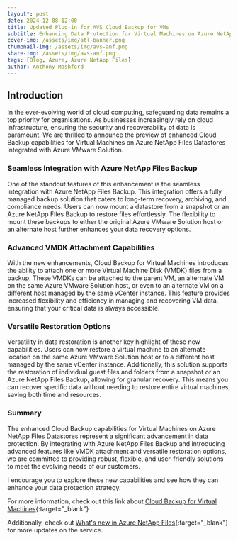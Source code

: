 ```yaml
---
layout*: post
date: 2024-12-08 12:00
title: Updated Plug-in for AVS Cloud Backup for VMs
subtitle: Enhancing Data Protection for Virtual Machines on Azure NetApp Files NFS Datastores (Preview)
cover-img: /assets/img/atl-banner.png
thumbnail-img: /assets/img/avs-anf.png
share-img: /assets/img/avs-anf.png
tags: [Blog, Azure, Azure NetApp Files]
author: Anthony Mashford
---
```


## Introduction

In the ever-evolving world of cloud computing, safeguarding data remains a top priority for organisations. As businesses increasingly rely on cloud infrastructure, ensuring the security and recoverability of data is paramount. We are thrilled to announce the preview of enhanced Cloud Backup capabilities for Virtual Machines on Azure NetApp Files Datastores integrated with Azure VMware Solution.

### Seamless Integration with Azure NetApp Files Backup

One of the standout features of this enhancement is the seamless integration with Azure NetApp Files Backup. This integration offers a fully managed backup solution that caters to long-term recovery, archiving, and compliance needs. Users can now mount a datastore from a snapshot or an Azure NetApp Files Backup to restore files effortlessly. The flexibility to mount these backups to either the original Azure VMware Solution host or an alternate host further enhances your data recovery options.

### Advanced VMDK Attachment Capabilities

With the new enhancements, Cloud Backup for Virtual Machines introduces the ability to attach one or more Virtual Machine Disk (VMDK) files from a backup. These VMDKs can be attached to the parent VM, an alternate VM on the same Azure VMware Solution host, or even to an alternate VM on a different host managed by the same vCenter instance. This feature provides increased flexibility and efficiency in managing and recovering VM data, ensuring that your critical data is always accessible.

### Versatile Restoration Options

Versatility in data restoration is another key highlight of these new capabilities. Users can now restore a virtual machine to an alternate location on the same Azure VMware Solution host or to a different host managed by the same vCenter instance. Additionally, this solution supports the restoration of individual guest files and folders from a snapshot or an Azure NetApp Files Backup, allowing for granular recovery. This means you can recover specific data without needing to restore entire virtual machines, saving both time and resources.

### Summary

The enhanced Cloud Backup capabilities for Virtual Machines on Azure NetApp Files Datastores represent a significant advancement in data protection. By integrating with Azure NetApp Files Backup and introducing advanced features like VMDK attachment and versatile restoration options, we are committed to providing robust, flexible, and user-friendly solutions to meet the evolving needs of our customers.

I encourage you to explore these new capabilities and see how they can enhance your data protection strategy.

For more information, check out this link about [Cloud Backup for Virtual Machines](https://learn.microsoft.com/en-us/azure/azure-vmware/install-cloud-backup-virtual-machines){:target="_blank"}

Additionally, check out [What's new in Azure NetApp Files](https://learn.microsoft.com/en-us/azure/azure-netapp-files/whats-new){:target="_blank"} for more updates on the service.
